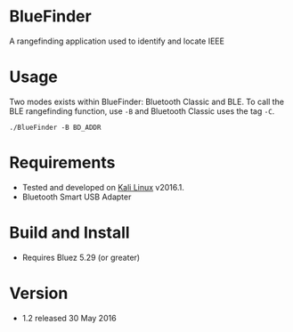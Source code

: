 # BlueFinder
A rangefinding application used to identify and locate IEEE

# Usage
Two modes exists within BlueFinder: Bluetooth Classic and BLE. To call the BLE rangefinding function, use ```-B``` and Bluetooth Classic uses the tag ```-C```.

```./BlueFinder -B BD_ADDR```

# Requirements
- Tested and developed on [Kali Linux](https://www.kali.org/) v2016.1.
- Bluetooth Smart USB Adapter

# Build and Install
- Requires Bluez 5.29 (or greater)

# Version
- 1.2 released 30 May 2016

